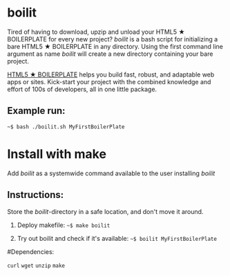 # boilit
Tired of having to download, upzip and unload your HTML5 ★ BOILERPLATE for every new project? *boilit* is a bash script for initializing a bare HTML5 ★ BOILERPLATE in any directory.
Using the first command line argument as name *boilit* will create a new directory containing your bare project. 

[HTML5 ★ BOILERPLATE](https://html5boilerplate.com) helps you build fast, robust, and adaptable web apps or sites. Kick-start your project with the combined knowledge and effort of 100s of developers, all in one little package.

## Example run:
  `~$ bash ./boilit.sh MyFirstBoilerPlate`

# Install with make
Add *boilit* as a systemwide command available to the user installing *boilit*

## Instructions:

Store the *boilit*-directory in a safe location, and don't move it around.

1. Deploy makefile:
  `~$ make boilit`

2. Try out boilit and check if it's available:
  `~$ boilit MyFirstBoilerPlate`

#Dependencies: 

`curl` `wget` `unzip` `make`
